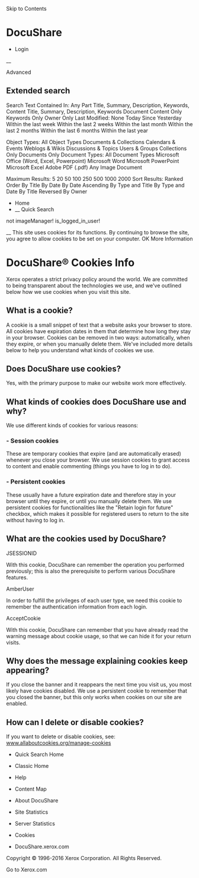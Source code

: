 Skip to Contents

# DocuShare

  * Login



__

Advanced

## Extended search

Search Text Contained In: Any Part Title, Summary, Description, Keywords, Content Title, Summary, Description, Keywords Document Content Only Keywords Only Owner Only Last Modified: None Today Since Yesterday Within the last week Within the last 2 weeks Within the last month Within the last 2 months Within the last 6 months Within the last year

Object Types: All Object Types Documents & Collections Calendars & Events Weblogs & Wikis Discussions & Topics Users & Groups Collections Only Documents Only Document Types: All Document Types Microsoft Office (Word, Excel, Powerpoint) Microsoft Word Microsoft PowerPoint Microsoft Excel Adobe PDF (.pdf) Any Image Document

Maximum Results: 5 20 50 100 250 500 1000 2000 Sort Results: Ranked Order By Title By Date By Date Ascending By Type and Title By Type and Date By Title Reversed By Owner

  * Home
  * __ Quick Search



not imageManager! is_logged_in_user! 

__ This site uses cookies for its functions. By continuing to browse the site, you agree to allow cookies to be set on your computer.  OK  More Information

#  DocuShare® Cookies Info 

Xerox operates a strict privacy policy around the world. We are committed to being transparent about the technologies we use, and we've outlined below how we use cookies when you visit this site.   
  
##  What is a cookie? 

A cookie is a small snippet of text that a website asks your browser to store. All cookies have expiration dates in them that determine how long they stay in your browser. Cookies can be removed in two ways: automatically, when they expire, or when you manually delete them. We've included more details below to help you understand what kinds of cookies we use.   
  
##  Does DocuShare use cookies? 

Yes, with the primary purpose to make our website work more effectively.   
  
##  What kinds of cookies does DocuShare use and why? 

We use different kinds of cookies for various reasons: 

###  \- Session cookies 

These are temporary cookies that expire (and are automatically erased) whenever you close your browser. We use session cookies to grant access to content and enable commenting (things you have to log in to do). 

###  \- Persistent cookies 

These usually have a future expiration date and therefore stay in your browser until they expire, or until you manually delete them. We use persistent cookies for functionalities like the "Retain login for future" checkbox, which makes it possible for registered users to return to the site without having to log in.   
  
##  What are the cookies used by DocuShare? 

JSESSIONID 

With this cookie, DocuShare can remember the operation you performed previously; this is also the prerequisite to perform various DocuShare features.   
  
AmberUser 

In order to fulfill the privileges of each user type, we need this cookie to remember the authentication information from each login.   
  
AcceptCookie 

With this cookie, DocuShare can remember that you have already read the warning message about cookie usage, so that we can hide it for your return visits.   
  
##  Why does the message explaining cookies keep appearing? 

If you close the banner and it reappears the next time you visit us, you most likely have cookies disabled. We use a persistent cookie to remember that you closed the banner, but this only works when cookies on our site are enabled.   
  
##  How can I delete or disable cookies? 

If you want to delete or disable cookies, see:  www.allaboutcookies.org/manage-cookies  
  
  * Quick Search Home
  * Classic Home


  * Help
  * Content Map 


  * About DocuShare
  * Site Statistics
  * Server Statistics


  * Cookies
  * DocuShare.xerox.com



Copyright © 1996-2016 Xerox Corporation. All Rights Reserved.

­Go to Xerox.com
